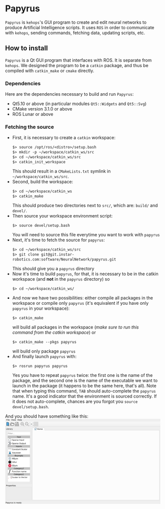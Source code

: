 # Papyrus

`Papyrus` is `kehops`'s GUI program to create and edit neural networks to produce Artificial
Intelligence scripts.
It uses `ROS` in order to communicate with `kehops`, sending commands, fetching data, updating
scripts, etc.

## How to install
`Papyrus` is a Qt GUI program that interfaces with ROS. It is separate from `kehops`. We designed
the program to be a `catkin` package, and thus be compiled with `catkin_make` or `cmake` directly.

### Dependencies
Here are the dependencies necessary to build and run `Papyrus`:

- Qt5.10 or above (in particular modules `Qt5::Widgets` and `Qt5::Svg`)
- CMake version 3.1.0 or above
- ROS Lunar or above

### Fetching the source
- First, it is necessary to create a `catkin` workspace:
  ```
  $> source /opt/ros/<distro>/setup.bash
  $> mkdir -p ~/workspace/catkin_ws/src
  $> cd ~/workspace/catkin_ws/src
  $> catkin_init_workspace
  ```
  This should result in a `CMakeLists.txt` symlink in `~/workspace/catkin_ws/src`.
- Second, build the workspace:
  ```
  $> cd ~/workspace/catkin_ws
  $> catkin_make
  ```
  This should produce two directories next to `src/`, which are: `build/` and `devel/`.
- Then source your workspace environment script:
  ```
  $> source devel/setup.bash
  ```
  You will need to source this file everytime you want to work with `papyrus`
- Next, it's time to fetch the source for `papyrus`:
  ```
  $> cd ~/workspace/catkin_ws/src
  $> git clone git@git.instar-robotics.com:software/NeuralNetwork/papyrus.git
  ```
  This should give you a `papyrus` directory
- Now it's time to build `papyrus`, for that, it is necessary to be in the catkin workspace (and
  **not** in the `papyrus` directory) so
  ```
  $> cd ~/workspace/catkin_ws/
  ```
- And now we have two possibilities: either compile all packages in the workspace or compile only
  `papyrus` (it's equivalent if you have only `papyrus` in your workspace):
  ```
  $> catkin_make
  ```
  will build all packages in the workspace (_make sure to run this command from the catkin
  workspace_)
  or
  ```
  $> catkin_make --pkgs papyrus
  ```
  will build only package `papyrus`
- And finally launch `papyrus` with:
  ```
  $> rosrun papyrus papyrus
  ```
  Yes you have to repeat `papyrus` twice: the first one is the name of the package, and the second
  one is the name of the executable we want to launch in the package (it happens to be the same
  here, that's all).
  Note that when typing this command, `TAB` should auto-complete the `papyrus` name. It's a good
  indicator that the environment is sourced correctly. If it does not auto-complete, chances are you
  forgot you `source devel/setup.bash`.
  
  
And you should have something like this:
![preview][1]


[1]: ./papyrus_preview.png
